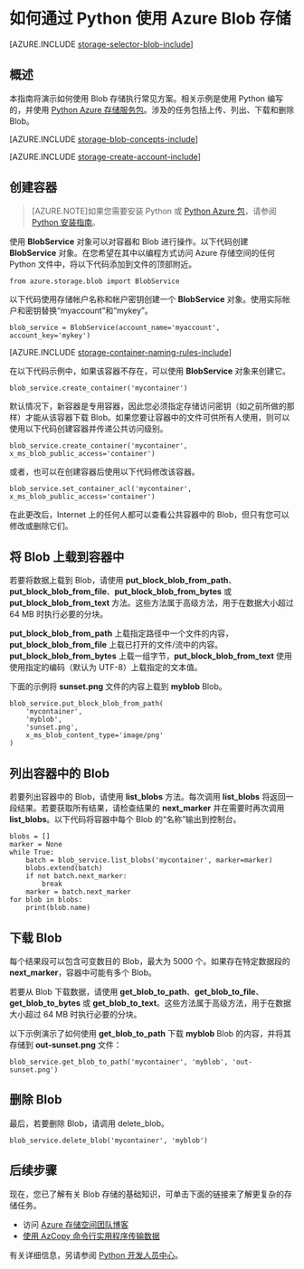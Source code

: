 <properties
	pageTitle="如何通过 Python 使用 Azure Blob 存储 | Azure"
	description="了解如何通过 Python 使用 Azure Blob 服务上载、列出、下载和删除 Blob。"
	services="storage"
	documentationCenter="python"
	authors="emgerner-msft"
	manager="wpickett"
	editor=""/>

<tags
	ms.service="storage"
	ms.date="12/11/2015"
	wacn.date="01/14/2016"/>

# 如何通过 Python 使用 Azure Blob 存储

[AZURE.INCLUDE [storage-selector-blob-include](../includes/storage-selector-blob-include.md)]

## 概述

本指南将演示如何使用 Blob 存储执行常见方案。相关示例是使用 Python 编写的，并使用 [Python Azure 存储服务包][]。涉及的任务包括上传、列出、下载和删除 Blob。

[AZURE.INCLUDE [storage-blob-concepts-include](../includes/storage-blob-concepts-include.md)]

[AZURE.INCLUDE [storage-create-account-include](../includes/storage-create-account-include.md)]

## 创建容器

> [AZURE.NOTE]如果您需要安装 Python 或 [Python Azure 包][]，请参阅 [Python 安装指南](/documentation/articles/python-how-to-install)。

使用 **BlobService** 对象可以对容器和 Blob 进行操作。以下代码创建 **BlobService** 对象。在您希望在其中以编程方式访问 Azure 存储空间的任何 Python 文件中，将以下代码添加到文件的顶部附近。

	from azure.storage.blob import BlobService

以下代码使用存储帐户名称和帐户密钥创建一个 **BlobService** 对象。使用实际帐户和密钥替换“myaccount”和“mykey”。

	blob_service = BlobService(account_name='myaccount', account_key='mykey')

[AZURE.INCLUDE [storage-container-naming-rules-include](../includes/storage-container-naming-rules-include.md)]

在以下代码示例中，如果该容器不存在，可以使用 **BlobService** 对象来创建它。

	blob_service.create_container('mycontainer')

默认情况下，新容器是专用容器，因此您必须指定存储访问密钥（如之前所做的那样）才能从该容器下载 Blob。如果您要让容器中的文件可供所有人使用，则可以使用以下代码创建容器并传递公共访问级别。

	blob_service.create_container('mycontainer', x_ms_blob_public_access='container')

或者，也可以在创建容器后使用以下代码修改该容器。

	blob_service.set_container_acl('mycontainer', x_ms_blob_public_access='container')

在此更改后，Internet 上的任何人都可以查看公共容器中的 Blob，但只有您可以修改或删除它们。

## 将 Blob 上载到容器中

若要将数据上载到 Blob，请使用 **put_block_blob_from_path**、**put_block_blob_from_file**、**put_block_blob_from_bytes** 或 **put_block_blob_from_text** 方法。这些方法属于高级方法，用于在数据大小超过 64 MB 时执行必要的分块。

**put_block_blob_from_path** 上载指定路径中一个文件的内容，**put_block_blob_from_file** 上载已打开的文件/流中的内容。**put_block_blob_from_bytes** 上载一组字节，**put_block_blob_from_text** 使用使用指定的编码（默认为 UTF-8）上载指定的文本值。

下面的示例将 **sunset.png** 文件的内容上载到 **myblob** Blob。

	blob_service.put_block_blob_from_path(
        'mycontainer',
        'myblob',
        'sunset.png',
        x_ms_blob_content_type='image/png'
    )

## 列出容器中的 Blob

若要列出容器中的 Blob，请使用 **list_blobs** 方法。每次调用 **list_blobs** 将返回一段结果。若要获取所有结果，请检查结果的 **next_marker** 并在需要时再次调用 **list_blobs**。以下代码将容器中每个 Blob 的“名称”输出到控制台。

	blobs = []
	marker = None
	while True:
		batch = blob_service.list_blobs('mycontainer', marker=marker)
		blobs.extend(batch)
		if not batch.next_marker:
			break
		marker = batch.next_marker
	for blob in blobs:
		print(blob.name)

## 下载 Blob

每个结果段可以包含可变数目的 Blob，最大为 5000 个。如果存在特定数据段的 **next_marker**，容器中可能有多个 Blob。

若要从 Blob 下载数据，请使用 **get_blob_to_path**、**get_blob_to_file**、**get_blob_to_bytes** 或 **get_blob_to_text**。这些方法属于高级方法，用于在数据大小超过 64 MB 时执行必要的分块。

以下示例演示了如何使用 **get_blob_to_path** 下载 **myblob** Blob 的内容，并将其存储到 **out-sunset.png** 文件：

	blob_service.get_blob_to_path('mycontainer', 'myblob', 'out-sunset.png')

## 删除 Blob

最后，若要删除 Blob，请调用 delete_blob。

	blob_service.delete_blob('mycontainer', 'myblob')

## 后续步骤

现在，您已了解有关 Blob 存储的基础知识，可单击下面的链接来了解更复杂的存储任务。

- 访问 [Azure 存储空间团队博客][]
- [使用 AzCopy 命令行实用程序传输数据](/documentation/articles/storage-use-azcopy)

有关详细信息，另请参阅 [Python 开发人员中心](/develop/python/)。

[Azure 存储空间团队博客]: http://blogs.msdn.com/b/windowsazurestorage/
[Python Azure 包]: https://pypi.python.org/pypi/azure
[Python Azure 存储服务包]: https://pypi.python.org/pypi/azure-storage

<!---HONumber=Mooncake_0104_2016-->